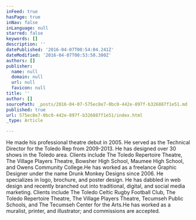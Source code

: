 ```yaml
---
inFeed: true
hasPage: true
inNav: false
inLanguage: null
starred: false
keywords: []
description: ''
datePublished: '2016-04-07T00:54:04.241Z'
dateModified: '2016-04-07T00:53:50.380Z'
authors: []
publisher:
  name: null
  domain: null
  url: null
  favicon: null
title: ''
author: []
sourcePath: _posts/2016-04-07-575ec8e7-0bc0-442e-897f-b326887f1e51.md
published: true
url: 575ec8e7-0bc0-442e-897f-b326887f1e51/index.html
_type: Article

---
```

He made his professional theatre debut in 2005\. He served as the Technical Director for the Toledo Rep from 2009-2013\. He has designed over 30 shows in the Toledo area. Clients include The Toledo Repertoire Theatre, The Village Players Theatre, Bowsher High School, Maumee High School, and Owens Community College.He has worked as a freelance Graphic Designer under the name Drunk Monkey Designs since 2006\. He specializes in logo, brochure, and poster design. He has dabbled in web design and recently branched out into traditional, digital, and social media marketing. Clients include The Toledo Celtic Rugby Football Club, The Toledo Repertoire Theatre, The Village Players Theatre, Tecumseh Public Schools, and The Tecumseh Center for the Arts.He has worked as a muralist, printer, and illustrator; and commissions are accepted.